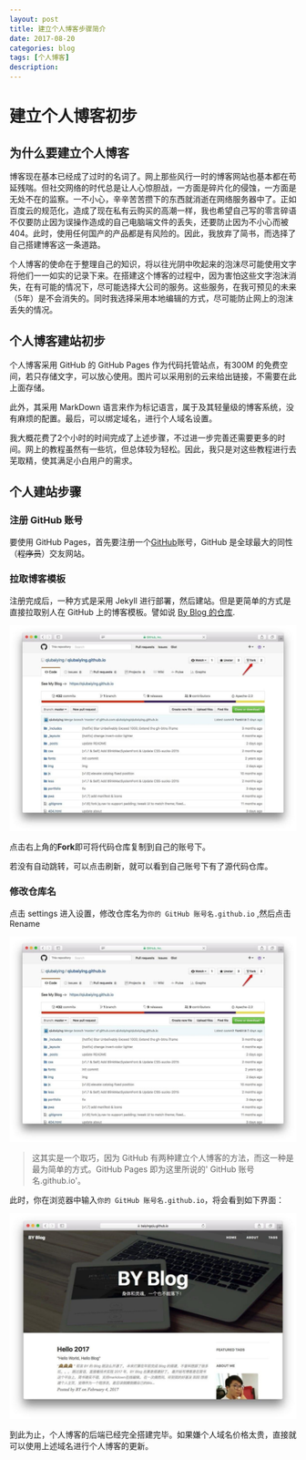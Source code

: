 ```yaml
---
layout: post
title: 建立个人博客步骤简介
date: 2017-08-20
categories: blog
tags: [个人博客]
description:
---
```


# 建立个人博客初步

## 为什么要建立个人博客

博客现在基本已经成了过时的名词了。网上那些风行一时的博客网站也基本都在苟延残喘。但社交网络的时代总是让人心惊胆战，一方面是碎片化的侵蚀，一方面是无处不在的监察。一不小心，辛辛苦苦攒下的东西就消逝在网络服务器中了。正如百度云的规范化，造成了现在私有云购买的高潮一样，我也希望自己写的零言碎语不仅要防止因为误操作造成的自己电脑端文件的丢失，还要防止因为不小心而被404。此时，使用任何国产的产品都是有风险的。因此，我放弃了简书，而选择了自己搭建博客这一条道路。

个人博客的使命在于整理自己的知识，将以往光阴中吹起来的泡沫尽可能使用文字将他们一一如实的记录下来。在搭建这个博客的过程中，因为害怕这些文字泡沫消失，在有可能的情况下，尽可能选择大公司的服务。这些服务，在我可预见的未来（5年）是不会消失的。同时我选择采用本地编辑的方式，尽可能防止网上的泡沫丢失的情况。

## 个人博客建站初步

个人博客采用 GitHub 的 GitHub Pages 作为代码托管站点，有300M 的免费空间，若只存储文字，可以放心使用。图片可以采用别的云来给出链接，不需要在此上面存储。

此外，其采用 MarkDown 语言来作为标记语言，属于及其轻量级的博客系统，没有麻烦的配置。最后，可以绑定域名，进行个人域名设置。

我大概花费了2个小时的时间完成了上述步骤，不过进一步完善还需要更多的时间。网上的教程虽然有一些坑，但总体较为轻松。因此，我只是对这些教程进行去芜取精，使其满足小白用户的需求。

## 个人建站步骤

### 注册 GitHub 账号

要使用 GitHub Pages，首先要注册一个[GitHub](http://www.github.com/)账号，GitHub 是全球最大的同性（~~程序员~~）交友网站。

### 拉取博客模板

注册完成后，一种方式是采用 Jekyll 进行部署，然后建站。但是更简单的方式是直接拉取别人在 GitHub 上的博客模板。譬如说 [By Blog 的仓库](https://github.com/qiubaiying/qiubaiying.github.io).

![by-blog-fork](/img/2017-08-20/by-blog-fork.jpg "点击右上角的 Fork 即可将代码仓库复制到自己的账号下。")

点击右上角的**Fork**即可将代码仓库复制到自己的账号下。

若没有自动跳转，可以点击刷新，就可以看到自己账号下有了源代码仓库。

### 修改仓库名

点击 settings 进入设置，修改仓库名为`你的 GitHub 账号名.github.io` ,然后点击 Rename

![by-blog-settings](/img/2017-08-20/by-blog-fork.jpg "点击 Settings ，然后重命名")

> 这其实是一个取巧，因为 GitHub 有两种建立个人博客的方法，而这一种是最为简单的方式。GitHub Pages 即为这里所说的' GitHub 账号名.github.io'。

此时，你在浏览器中输入`你的 GitHub 账号名.github.io`，将会看到如下界面：

![by-blog-pages](/img/2017-08-20/by-blog-pages.jpg "正确的界面")

到此为止，个人博客的后端已经完全搭建完毕。如果嫌个人域名价格太贵，直接就可以使用上述域名进行个人博客的更新。
